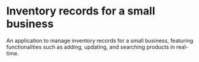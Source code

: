# Inventory records for a small business
An application to manage inventory records for a small business, featuring functionalities such as adding, updating, and searching products in real-time.






